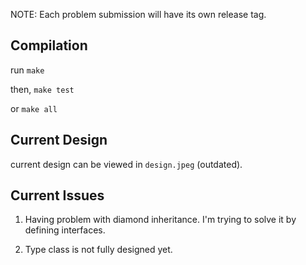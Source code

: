 NOTE: Each problem submission will have its own release tag.

## Compilation

run `make`

then, `make test`

or `make all`

## Current Design

current design can be viewed in `design.jpeg` (outdated).

## Current Issues

1. Having problem with diamond inheritance. I'm trying to solve it by defining interfaces.

2. Type class is not fully designed yet.
